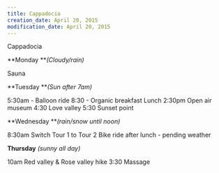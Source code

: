 ```yaml
---
title: Cappadocia
creation_date: April 20, 2015
modification_date: April 20, 2015
---
```



Cappadocia

**Monday ***(Cloudy/rain)*

Sauna 

**Tuesday ***(Sun after 7am)*

5:30am - Balloon ride
8:30 - Organic breakfast
Lunch
2:30pm Open air museum 
4:30 Love valley 
5:30 Sunset point

**Wednesday ***(rain/snow until noon)*

8:30am Switch Tour 1 to Tour 2
Bike ride after lunch - pending weather 

**Thursday** *(sunny all day)*

10am Red valley & Rose valley hike
3:30 Massage 
